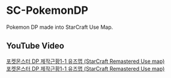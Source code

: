 # SC-PokemonDP
Pokemon DP made into StarCraft Use Map.


## YouTube Video

[포켓몬스터 DP 제작근황1-1 유즈맵 (StarCraft Remastered Use map)](https://youtu.be/TdjbenWWSxc)
<br>
[포켓몬스터 DP 제작근황1-1 유즈맵 (StarCraft Remastered Use map)](https://youtu.be/NOYIB49LtHM)
